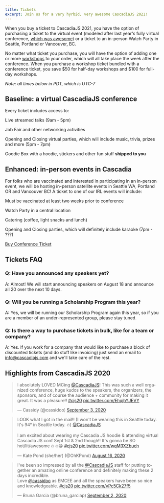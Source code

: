 ```yaml
---
title: Tickets
excerpt: Join us for a very hyrbid, very awesome CascadiaJS 2021!
---
```

When you buy a ticket to CascadiaJS 2021, you have the option of purchasing a ticket to the virtual event (modeled after last year's fully virtual conference, [which was awesome](#highlights-from-cascadiajs-2020)) or a ticket to an in-person Watch Party in Seattle, Portland or Vancouver, BC.

No matter what ticket you purchase, you will have the option of adding one or more [workshops](/workshops) to your order, which will all take place the week after the conference. When you purchase a workshop ticket bundled with a conference ticket, you save $50 for half-day workshops and $100 for full-day workshops.

*Note: all times below in PDT, which is UTC-7*
## Baseline: a virtual CascadiaJS conference 

Every ticket includes access to:

<i class="fas fa-tv-retro"></i> Live streamed talks (9am - 5pm)

<i class="fas fa-handshake"></i> Job Fair and other networking activities

<i class="fas fa-turntable"></i> Opening and Closing virtual parties, which will include music, trivia, prizes and more (5pm - 7pm)

<i class="fas fa-gifts"></i> Goodie Box with a hoodie, stickers and other fun stuff **shipped to you**

## Enhanced: in-person events in Cascadia

For folks who are vaccinated and interested in participating in an in-person event, we will be hosting in-person satellite events in Seattle WA, Portland OR and Vancouver BC! A ticket to one of our IRL events will include:

<i class="fas fa-file-medical"></i> Must be vaccinated at least two weeks prior to conference

<i class="fas fa-users-class"></i> Watch Party in a central location

<i class="fas fa-coffee"></i> Catering (coffee, light snacks and lunch)

<i class="fas fa-microphone-stand"></i> Opening and Closing parties, which will definitely include karaoke (7pm - ???)

<div class="cta"><a href="https://ti.to/event-loop/cascadiajs-2021">Buy Conference Ticket</a></div>

## Tickets FAQ

### Q: Have you announced any speakers yet?

A: Almost! We will start announcing speakers on August 18 and announce all 20 over the next 10 days.

### Q: Will you be running a Scholarship Program this year?

A: Yes, we will be running our Scholarship Program again this year, so if you are a member of an under-represented group, please stay tuned.

### Q: Is there a way to purchase tickets in bulk, like for a team or company?

A: Yes. If you work for a company that would like to purchase a block of discounted tickets (and do stuff like invoicing) just send an email to info@cascadiajs.com and we'll take care of the rest.

## Highlights from CascadiaJS 2020

<blockquote class="twitter-tweet"><p lang="en" dir="ltr">I absolutely LOVED MCing <a href="https://twitter.com/CascadiaJS?ref_src=twsrc%5Etfw">@CascadiaJS</a>! This was such a well organized conference, huge kudos to the speakers, the organizers, the sponsors, and of course the audience + community for making it great. It was a pleasure!! <a href="https://twitter.com/hashtag/cjs20?src=hash&amp;ref_src=twsrc%5Etfw">#cjs20</a> <a href="https://t.co/EhqjhYJEVY">pic.twitter.com/EhqjhYJEVY</a></p>&mdash; Cassidy (@cassidoo) <a href="https://twitter.com/cassidoo/status/1301313550577577984?ref_src=twsrc%5Etfw">September 3, 2020</a></blockquote>

<blockquote class="twitter-tweet"><p lang="en" dir="ltr">LOOK what I got in the mail!! (I won&#39;t be wearing this in Seattle today. It&#39;s 94° in Seattle today. 🔥) <a href="https://twitter.com/CascadiaJS?ref_src=twsrc%5Etfw">@CascadiaJS</a><br><br>I am excited about wearing my Cascadia JS hoodie &amp; attending virtual Cascadia JS conf Sept 1st &amp; 2nd though!! It&#39;s gonna be SO hot/lit/awesome 🔥 🔥😁 <a href="https://twitter.com/hashtag/cjs20?src=hash&amp;ref_src=twsrc%5Etfw">#cjs20</a> <a href="https://t.co/wqM3XZbuch">pic.twitter.com/wqM3XZbuch</a></p>&mdash; Kate Pond (she/her) (@OhKPond) <a href="https://twitter.com/OhKPond/status/1295079291105898496?ref_src=twsrc%5Etfw">August 16, 2020</a></blockquote>

<blockquote class="twitter-tweet"><p lang="en" dir="ltr">I&#39;ve been so impressed by all the <a href="https://twitter.com/CascadiaJS?ref_src=twsrc%5Etfw">@CascadiaJS</a> staff for putting together an amazing online conference and definitely making these 2 days incredible. <br>Love <a href="https://twitter.com/cassidoo?ref_src=twsrc%5Etfw">@cassidoo</a> as EMCEE and all the speakers have been so nice and knowledgeable. <a href="https://twitter.com/hashtag/cjs20?src=hash&amp;ref_src=twsrc%5Etfw">#cjs20</a> <a href="https://t.co/vPc5Ck27f5">pic.twitter.com/vPc5Ck27f5</a></p>&mdash; Bruna Garcia (@bruna_garciap) <a href="https://twitter.com/bruna_garciap/status/1301202552969662464?ref_src=twsrc%5Etfw">September 2, 2020</a></blockquote>

